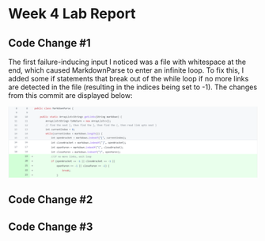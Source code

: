 # Week 4 Lab Report
## Code Change #1
The first failure-inducing input I noticed was a file with whitespace at the end, which caused MarkdownParse to enter an infinite loop. To fix this, I added some if statements that break out of the while loop if no more links are detected in the file (resulting in the indices being set to -1). The changes from this commit are displayed below:

![Image1](week4pic1.PNG)

## Code Change #2


## Code Change #3

